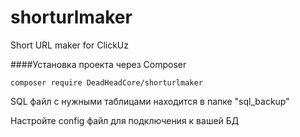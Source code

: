 # shorturlmaker

Short URL maker for ClickUz

####Установка проекта через Composer
```
composer require DeadHeadCore/shorturlmaker
```

SQL файл с нужными таблицами находится в папке "sql_backup" 

Настройте config файл для подключения к вашей БД

